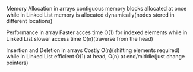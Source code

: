 Memory Allocation in arrays contiguous memory blocks allocated at once while in Linked List memory is allocated dynamically(nodes stored in different locations)

Performance in array Faster acces time O(1) for indexed elements while in Linked List slower access time O(n)(traverse from the head)

Insertion and Deletion in arrays Costly O(n)(shifting elements required) while in Linked List efficient O(1) at head, O(n) at end/middle(just change pointers)
